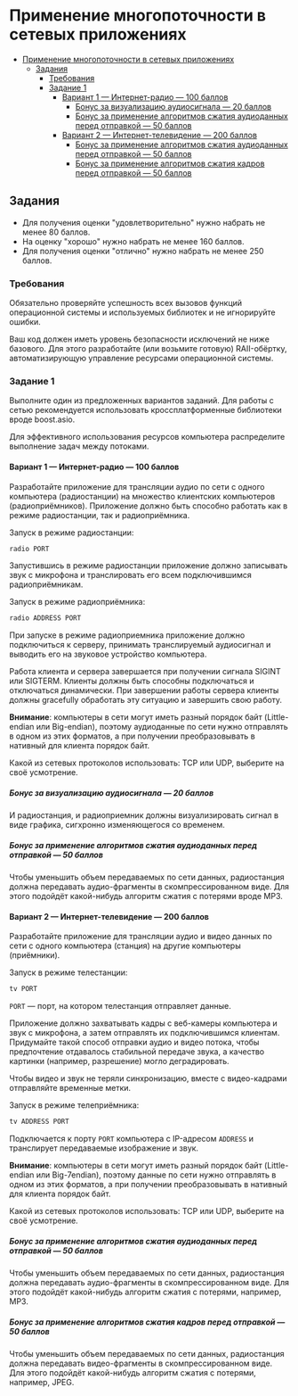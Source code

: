 # Применение многопоточности в сетевых приложениях

- [Применение многопоточности в сетевых приложениях](#применение-многопоточности-в-сетевых-приложениях)
  - [Задания](#задания)
    - [Требования](#требования)
    - [Задание 1](#задание-1)
      - [Вариант 1 — Интернет-радио — 100 баллов](#вариант-1--интернет-радио--100-баллов)
        - [Бонус за визуализацию аудиосигнала — 20 баллов](#бонус-за-визуализацию-аудиосигнала--20-баллов)
        - [Бонус за применение алгоритмов сжатия аудиоданных перед отправкой — 50 баллов](#бонус-за-применение-алгоритмов-сжатия-аудиоданных-перед-отправкой--50-баллов)
      - [Вариант 2 — Интернет-телевидение — 200 баллов](#вариант-2--интернет-телевидение--200-баллов)
        - [Бонус за применение алгоритмов сжатия аудиоданных перед отправкой — 50 баллов](#бонус-за-применение-алгоритмов-сжатия-аудиоданных-перед-отправкой--50-баллов-1)
        - [Бонус за применение алгоритмов сжатия кадров перед отправкой — 50 баллов](#бонус-за-применение-алгоритмов-сжатия-кадров-перед-отправкой--50-баллов)

## Задания

- Для получения оценки "удовлетворительно" нужно набрать не менее 80 баллов.
- На оценку "хорошо" нужно набрать не менее 160 баллов.
- Для получения оценки "отлично" нужно набрать не менее 250 баллов.

### Требования

Обязательно проверяйте успешность всех вызовов функций операционной системы и используемых библиотек
и не игнорируйте ошибки.

Ваш код должен иметь уровень безопасности исключений не ниже базового.
Для этого разработайте (или возьмите готовую) RAII-обёртку, автоматизирующую
управление ресурсами операционной системы.

### Задание 1

Выполните один из предложенных вариантов заданий. Для работы с сетью рекомендуется использовать
кроссплатформенные библиотеки вроде boost.asio.

Для эффективного использования ресурсов компьютера распределите выполнение задач между потоками.

#### Вариант 1 — Интернет-радио — 100 баллов

Разработайте приложение для трансляции аудио по сети с одного компьютера (радиостанции)
на множество клиентских компьютеров (радиоприёмников).
Приложение должно быть способно работать как в режиме радиостанции, так и радиоприёмника.

Запуск в режиме радиостанции:

```bash
radio PORT
```

Запустившись в режиме радиостанции приложение должно записывать звук с микрофона
и транслировать его всем подключившимся радиоприёмникам.

Запуск в режиме радиоприёмника:

```bash
radio ADDRESS PORT
```

При запуске в режиме радиоприемника приложение должно подключиться к серверу, принимать транслируемый
аудиосигнал и выводить его на звуковое устройство компьютера.

Работа клиента и сервера завершается при получении сигнала SIGINT или SIGTERM.
Клиенты должны быть способны подключаться и отключаться динамически.
При завершении работы сервера клиенты должны gracefully обработать эту ситуацию и завершить свою работу.

**Внимание**: компьютеры в сети могут иметь разный порядок байт (Little-endian или Big-endian),
поэтому аудиоданные по сети нужно отправлять в одном из этих форматов, а при получении
преобразовывать в нативный для клиента порядок байт.

Какой из сетевых протоколов использовать: TCP или UDP, выберите на своё усмотрение.

##### Бонус за визуализацию аудиосигнала — 20 баллов

И радиостанция, и радиоприемник должны визуализировать сигнал в виде графика, сигхронно изменяющегося со временем.

##### Бонус за применение алгоритмов сжатия аудиоданных перед отправкой — 50 баллов

Чтобы уменьшить объем передаваемых по сети данных, радиостанция должна передавать аудио-фрагменты
в скомпрессированном виде. Для этого подойдёт какой-нибудь алгоритм сжатия с потерями вроде MP3.

#### Вариант 2 — Интернет-телевидение — 200 баллов

Разработайте приложение для трансляции аудио и видео данных по сети с одного компьютера (станция)
на другие компьютеры (приёмники).

Запуск в режиме телестанции:

```bash
tv PORT
```

`PORT` — порт, на котором телестанция отправляет данные.

Приложение должно захватывать кадры с веб-камеры компьютера и звук с микрофона, а затем
отправлять их подключившимся клиентам.
Придумайте такой способ отправки аудио и видео потока, чтобы предпочтение отдавалось
стабильной передаче звука, а качество картинки (например, разрешение) могло деградировать.

Чтобы видео и звук не теряли синхронизацию, вместе с видео-кадрами отправляйте временные метки.

Запуск в режиме телеприёмника:

```bash
tv ADDRESS PORT
```

Подключается к порту `PORT` компьютера с IP-адресом `ADDRESS` и транслирует передаваемые изображение и звук.

**Внимание**: компьютеры в сети могут иметь разный порядок байт (Little-endian или Big-7endian),
поэтому данные по сети нужно отправлять в одном из этих форматов, а при получении
преобразовывать в нативный для клиента порядок байт.

Какой из сетевых протоколов использовать: TCP или UDP, выберите на своё усмотрение.

##### Бонус за применение алгоритмов сжатия аудиоданных перед отправкой — 50 баллов

Чтобы уменьшить объем передаваемых по сети данных, радиостанция должна передавать аудио-фрагменты
в скомпрессированном виде. Для этого подойдёт какой-нибудь алгоритм сжатия с потерями, например, MP3.

##### Бонус за применение алгоритмов сжатия кадров перед отправкой — 50 баллов

Чтобы уменьшить объем передаваемых по сети данных, радиостанция должна передавать видео-фрагменты
в скомпрессированном виде. Для этого подойдёт какой-нибудь алгоритм сжатия с потерями, например, JPEG.
